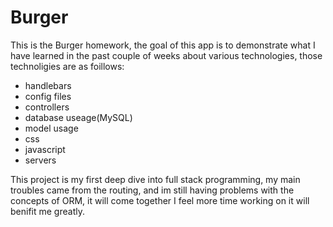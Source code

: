# Burger

This is the Burger homework, the goal of this app is to demonstrate 
what I have learned in the past couple of weeks about various technologies,
those technoligies are as foillows:

* handlebars 
* config files
* controllers
* database useage(MySQL)
* model usage
* css
* javascript
* servers

This project is my first deep dive into full stack programming, my main troubles 
came from the routing, and im still having problems with the concepts of ORM, it 
will come together I feel more time working on it will benifit me greatly.